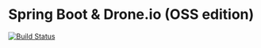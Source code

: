 Spring Boot & Drone.io (OSS edition)
====

[![Build Status](http://3ada94c2.ngrok.io/api/badge/github.com/kawanamiyuu/springboot-droneio-example/status.svg?branch=master)](http://3ada94c2.ngrok.io/github.com/kawanamiyuu/springboot-droneio-example)
